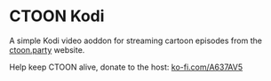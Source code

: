 # CTOON Kodi  
A simple Kodi video aoddon for streaming cartoon episodes from the [ctoon.party](https://ctoon.party) website.

Help keep CTOON alive, donate to the host: [ko-fi.com/A637AV5](https://ko-fi.com/A637AV5)
